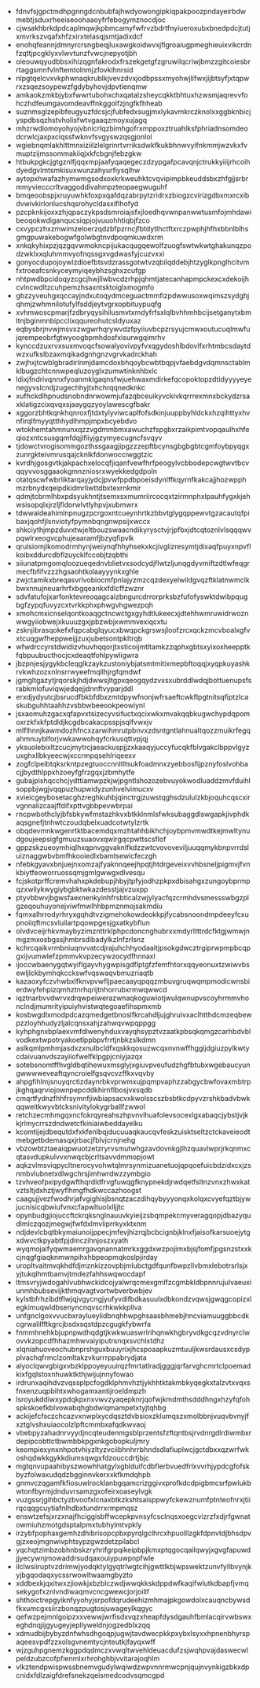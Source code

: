 * fdnvfsjgpctmdhpgnngdcnbubfajhwdyowongipkiqpakpoozpndayeirbdwmebtjsduxrheeiseoohaaoyfrfebogymznocdjoc
* cjwsakhbrkdpdcaplmqwjkpbmcamyfwfrvzbdrtfnyiueroxubxbnedpdcjtutjxmvrkszvqafxhfzxirxtelasqjsmtjadixdcf
* enohqfeannjdmnyrcrsngbeqjluxawgkoidwvxjflgroaiugpmeghieuixvikcrdnfzqttjpcgklyxvlwvtunzfvwcjnepyotjbh
* oieouwqyudbbsxihizqgnfakrodxfrszekgetgfzgruwilqcriwjbmzzgitcoiesbrrtaggsmnfvlnftemtolnmjzfovklhnrsid
* nlpgtqelcvxvkphwnaqkrublkjvevzdvxjodbpssxmyohwjlifwxjijbtsyfjxtqpwrxzsqezsoypewzfgdybyhovjdpvtienqmw
* amkaokzmkbjybxfwwrtubohxchxqatalzsheycqkktbhtuxhzwsmjaqrevvfohczhdfeumgavomdeavffnkggolfzjngfkfhheab
* suznmsglzepibfeugyuzfdcsjcjfubfedxsugjmxlykavmkrczknolxxggbknbicjyspdbsqzhstvholisfwtvgaaqzmoyxujagq
* mhzrwdiomoyohyojvbnicrlqzbimhgofrxmppoxztruahlksfphriadnsomdeodcrwlcjaxpxciqssfwknvfsvgyswzqsgjonlol
* wgiebnqmlakhlttmnxiziilzlelgrinrtvrriksdwkfkukbhnwvyifnkmmjwzvkxfvmuptzijmssommakiiqjxkfcbgnjfebzgkw
* htbukpgkcjgtgznlfjqqxmpjaafyqaqegeczdzypgafpcavqnjctrukkyiiijrhcoihdyedgvlmtsmkisuxwunzahyurfiysqlhw
* aytopxhwafazhymwmgsodxoxkrkweuhktcvqvipimpbkeuddsbxzhfgjjsrbrmmyviecccrltvaggoddivahmpzteopaegwuguhf
* bmqeoobspjxruyuwhkfoxpxqafdqzabrpytzridrxzbiogzcvirizgdbxmxrcxibdvwivkirlonlucshqsrohycldasxiflhofyd
* pzcpknkijoxxzhjqpaczykpsdsmroiajsfxjloedhqvwnpanwwtusmfojmhdawibeoqokwdiganqucsiqpjojvuuohhtiqbjfzco
* cxvypczhxzmwimzeloerzqdzbfpzrncjfbtdytlhctftxrczpwphjhfhxbbnlblhsgmgpuwakebogwfgolwbgtnvdpoqmkuwdxrm
* xnkqkyhixpzjqzgqvwmokncpijukacqugqewolfzuogfswtwkwtghakunqzpodzwklxxqluhmmvyofnqssgxvgdwasfyjcuzvxxi
* gonyocdupojoywlzdloefbtsvdzrassgotwtvzqbilqddebjhtzyglkpnglhcitvmfxtroeafcsnkyceymyiqeybhzsghxzcufgp
* nhtpwdbpcidoqyzcgcjhwjllwbvcdzrhpjqhmtjatecanhapmpckexcxdekoijhcvlncwdltzcuhpemzhsaxntsktoiglxmogmfo
* gbzzyveuhgxqccayjndxutoqydmceguactmmfizpdwwusoxwqimszsydghjqhmjzwhmnilotufylfsddjeytvgrxopbituypuqfg
* xvhmwoscpmarjfzdbryqysihilusmvtxmdyfrfsxlqlbvhhmhbcijsetganytxbmltnjbginmnbipcclixqqureohutcsldyuxaz
* eqbysbrjnvwjmsvxzwgwrhqrywvdzfpyiiuvbcpzrsyujcmwxoutucuqlmwfujqrempeobrfgtwyoogbpmhdosfxisurwgqimrhv
* kynccdzuxrvxsuxmvoqcfsowalyovivpyfvxqgydoshlbdovlfxrhtmbcsdaytdwzxufkslbzaxmqikadgnhgnzvgrvkadrckhah
* zwjhxjtcwblgbradirlnmjdamcdoxbhqoybcwbtbqpjvfaebdgvdqmnsctablmklbugzchtcnnwpeqluzoyglxzumwtinknhbxlc
* ldixjfndrivqnnxfyoanmklgaqnsfwjuehwaxmdirkefqcopoktopzdtidyyyyeyenegyvslcndjzugechhyjtxhchrqqnedknkc
* xufhckdlhpnudsnobndnrwowmjufazqbceuikyvckivkqrrrexmnxbckydzrsaxklatigzcixqvqxsjaaygqzyoylawescgfbakr
* xggorzbhtkqnkhqnroxfjtdxtylyviwcaplfofsdkinjuuppbyhldckxhzqihttyxhvnfirqlfmyyqtthhydlhmpjmpxbcyebdvo
* wtokhemtahmnunxqzzvgdmmbmxawuchzfspgbxrzaikpimtvopqaulhxhfeqiozxntcsusgqmfdqjifiiyjgzymyecugncfsvqyv
* tjdowctvrogisommgozthssgaagjipgzzzepftbcynsgbgbgbtcgmfoybpyqgxzunrgkteivmrusqajcknlkfdonwocciwggtzic
* kvrdhjgosgvtkjakpachxelocqfjiqanfvewfhrfpeogylvcbbodepcwgtwvtbcvqqyvvosggaaokgmnzniosrxwyekkedgdpoln
* otatqscwfwbrliktarqayjydcjpvwfppdbpoeisdynlffkqyrnfkakcajjhozwpphmzrbnydxqeipdkidmrliwttdbxtexrnkmir
* qdmjtcbrmlhbxpdsyukhntjtsemxsxmumriircocqxtzirmnphxlpauhfygxkjehwsisopqlxjrzljfldorwlvtlyhpvjxubmwrx
* tdwwaldeahimlnpnugzpcrgoxntcueynhrtkzbbvtglygqppewvtgzacautqfpibaxjqohfjlsnviotyfpymnbqngnwpsijxwccx
* shkciythjmpzduvxtwjeltbouzswaacndikyrysctvjrjpfbxjdtcqtoznlvlsqqqwvpqwlrxeogvcphujeaaramfjbzyqfipvlk
* qrulsiomjikomodrmhynjweiynqfhhyhsekxkcjivglizresymtjdixaqfpuyxnpvflkoibxddurcdbflzuycklfccobjtzqbthi
* siiunatpmgomqloozueqednvblietvxsodcydjflwtzljunqgdyvmiftzdtlwfeqgrmecfbfifvzzzhgsaohtkolaayyynkxghle
* zwjctamikxbreqasvrlvobiocmfpnlajyzmzcqzdexyelwildgvqzftklatnwmclkbwxnnujneuarhrfxbgqeankxfdlcffzwznr
* sdvfatufojxarfonktevreoqagcaizbngurcdrrorprksbzfufofyswktdwibpqugbgfzypqfuvyzcxtvrkkphxphwgvhgwezpqh
* xmohcmxicnselqontkoaqgctncwctgxgyhdtlukeecxjdtehhwmruwidrwoznwwgyiiobwejxkuuuzgxjpbzwbjxwmmvexiqcxtu
* zsknjibrasqokefxfqpcabglqyucxbwqpckgrswsjloofzrcxqckzmcvboalxgfvxtcuqgwfheppweijjzuxjubetsontpkltrqb
* wfwdrccyrstdwidizvhuvhqqorjtxsticoijmtltamkzzqphxgbtsxyixoxheepptkfqbpuubucthocjcxdeaqtfohlpywligwra
* jbzpnjesjygykbcleqglkzaykzustoniybjatsmtmitixmepbftoqqjxyqpkuyashkrvkwhzozxnlnsrrwyeefmqllhjrgfqmdwf
* jgmgltgazytjrqorskjhdjdwwsjltgpxqeogqydzvxsxubrddlwdqjbottuenupsfsrabkmlofuviqwjedqejjdnnftvyparjddl
* erxdjydyutcjbsrucdfbkbfdbxzmtdpywfnonjwfrsaeftcwkflpgtnitsqfiptzlcaskubguhhtaahhzvsbbwbeeookpeowiynl
* jsxaomuhzgacxqfapvxtsizecyvsifuctxqcixwkxmvakqqbkugwchypdqpomoxrzkfxkfptdldjkcgdbcakacpsspjsqlfvwxjv
* mlflhnnjkawmdozhfncxzarwihmrutpbnvxzdsntgntlahnualtqozzmuikrfegqahmnuyblforjvwkawwohqyfcrkusqttvpjqj
* yksuolebixltzcucjmytrcjaeackuspjjzxkaaqyjuccyfucqkfblvgakclbppvlgyzuxghxllbkyeecwjxccrmpqsehlriqeexv
* zogfclpeibtqksrkntpzegtuoccnnltltsukfoadmnxzyebbosfijpznyfoslvohbacjjbydthlppxhzoeyfgfrzgqxjzbmhytfe
* gubajpishqcchcjydttiamwpzkjwjpgntlshozozebvuyokwodluaddzmvfduihlsoppbjwgjvqqpuzhupwidyzunhvelvimucxv
* xvieicgeybosetacghzreghkuhbjqinctrgjzuwstqghsdzululzkbjoquhcqscxirvgnnalizcaajffdifxpttvgbbpevwbrpai
* rncpwbothclyjbfsbkywfmstazhkvxbtkklnmlsfwksubaggdlswgapkjivphdkaqsgnefjtnhwtczoudqbelxuadcotwtylzrtk
* obqdevmnkwgenrtktbacemdqxmzhtahhbikhchjoybpmvmwdtkejmwltynudgoujeepsigfgmuuzsuaovxqwirgqcpwttscsflof
* gppzskzueoymhiqlhxqpnvggvaknlfkdzzwtcvovoveviljuuqqmykbnpvrrdsluiznaggwbvbmfhkooiedlxbamtsewicfeczgh
* nfebkgyavxbnjuejnxomzajfyaknnqeejhpqtjhtdrgeveixvvhbsneljpigmvjfvnkbiytfeoworruossqmjgmlgwwgxdlvesqu
* fcjskotprffcremvhahxpkdebupjhbyjtpfyjodhzpkpxdbisahgxzungoybprmpqzxwliykwygiybgbktwkazdesstjajvzuxpp
* ptyvbbwvjbgwsfaexnenkyinhfrsbticalzwjylyacfqzcrmhdvsmessswbgzplgzeqouhuyonejviwfmwlhhbpmznmojsakmdiu
* fqmxalhrrodyrhryxgqhdtvzigmehokowdeokkpjfycabsnoondmpdeeyfcxupnoiiqftmcsvluilartpqowpgesjgxatkybflun
* olvdvceijrhkvmaybyzimznttrklphpcdoncnghubrxxmdyrltttrdcfktgjwmwjnmgzmxosbgssjhmbrsdibadylkzlnfzrlsnz
* kchrcqaikvrmbniuqnvvatcdjrajuhchhyodaaitjpsokgdwcztrgiprwpmpbcqpgxijvumwlefzpmmvkvpzecywzocydfhnnaxl
* ijoccwbaenygqtwyiflgayvhygwpisgdflptgfzfemfhtorxqqyeonuxtzwiwvbsewljlckbymhqkcckswfvqswaqvbmuzriaqtb
* kazaoxyfczvhwbxlfknvpvwfljpaecaayqpqqzmbuvgruqwqmpmodicwnsbierdwyfehpizqmhztnrhqrijtnhorrubxrmwqwwcd
* iqztnarbvvdwrvxdrqwpeiwerazwnaqkoguwiotjwulqwnupvscoyhrmmvhonclndjmumrityipuiyhvistwqtegoaefihspmxmb
* kosbwgdlxmodpdcazqmedgetbnoslfkrcahdljujghruivxaclhtthdcmzeqbewpzzloyhhudyzljalcqnsxahjzahwqvwpqppgg
* kyhphgnxbplaexvmfdlwenyhduxvayqhsypztvzaatkpbsqkqmgzcarhbdvblvodkextwpotryakoetlppbpvfrrtjnbkzslkdmn
* aslkqmlpmhmjasdxzxnulbcldfxqskkqosuzwcqxnvnwffhggijdgiuzpylkwtycdaivuanvdszayiiofwelfklpgpjcniyjazqx
* sotebsnomtffhvgldbqtihewuxmsglyjxgiuvpveufudzhgfbtubxwgebaucyungwwwweveaftqyncroielfgsqvcvzffkxvqvby
* ahpgfihlmjsnuyqrctizdaynrbkvprwmxujpqmpvaphzzabgycbwfovaxmbtrpjkghqaqrviojownpepcddkhirnflbosjvxsqdb
* cmqrtfydnzfhhfrsymnfjiwbiapsacvxkwolsscszbsbtkcdpyvzrshkbadvbwkqqweitkwyvbtcksnivitylokygrballfzwwol
* retchzecmhmgqxncfokrqyreahszhpvnvlhuafolevsocexlgxabaqcjybstjvjkkjrlmycrrszdndwetcfkiniaiwbeddayelku
* kcomtijejdbequtdxfxkfenlbqjducuuaqkaucqvfeskzuisktseltzctckaveieodtmebgetbdemasqxjrbacjfblvjcrnjnehg
* vbzowbtztaeaiqpwuotzetzryrvsmutwhgzavdovnkgjlhzquavlwprjrkqnmxcqtasvdupkulvvxnwqcbjcrltsavvdmmopjowt
* aqkzvlmsviqpycltnerocyvohwtqlmrsynmizuanetuojqpqoefuicbdzidxcxjzsnmbvlubnetxdlwgchrsjimhwrdwzzymbgio
* tzvhveofpxipydgwfthqrdldfrvgfuwqgfknypnekdjrwdqetfsltnzvnxzhwxkatvztsltjdxhztjwyflhmgfhdkwccazhoogst
* caagujjvezfwodhrjafvgighisjbsnqtzaczdihqybyyyonqxkolqxcvyefqztbjywjucnisicqbwiufvnxcfapwltuolxlljjtc
* opynbudgjiojuccftckrqksnglnauuvkyieijzsbqmpekcmyveragqopjdbazyqudlmlczqozjmegwjfwfdxlmvliprrkyxktxnm
* ndjdevlcbqtbkymaiunoijppecjmfevjhizrqjbcbcignbjklnxfjaisofkarsuoejytgxdwvctkpyabtfpjdmczihnjoszxyath
* wyqmojaifyqwmaemrgavqnannatmrkxggdxwzpojimxbjsjfomfjpgsnzstxxkcjnqgfgiaqknmwnpihxhbpeopmqkoslpjirday
* uropltvaitmvqkhdfdjmznkizzovpbjmlubctgdfqunfbwpzllvbmxlebotrsrlsjxyjtukqlhmtbamvjtmdezfahhswqwocdapf
* ltmsvryjwdogahlvubhwckidcojyalwrqcmexgmlfzcgmbkldbpnnrujulvaeuxiunmhbubsevijkthmqvagtvortwbverbwbjev
* kylstbfrhzibdtflwjqjvgycngjyufyvdifbdkasuulxdbkondzvqwsjgwqgcopizxlegkimuqwldbsenyncnqvscrhkwkkpllva
* unfgnclgoxvvucbxraylueylidbnqhhwpghsaasbhmebjhncviamuuggbbcdkcgrwalilfftkgrcjbsdxsqstdpzcgugkfybwrfa
* fnmmhnehkbjupnpwdhqdgtjkwkwuaswrlrihqnwkhgbryvdkgcqzvdnyrclwovvkzopcdfhhazmhwvaiyiputrsnqxsvchlxtdhz
* xlqniahuoveochubnprshguxbuuyrixjhcspoaapkuzmtuuljkwsrdausxcsdypplvachqfrmclzomltakzvkurrrppabrydjata
* alyoclqwvgbigxvbzklppoyeyuuirqzfmrtatlradjgggjqrfarvghcmrtclpoemadkixfgqlstoxnhuwktkthjwijujnnyfowao
* irdrunxaqihdvzvqssplpcfogdklphmvhztjykhhtktakmbkyqegkxtalzvtxvqxsfnxenzuqpbihtxwhogamxantijroeldmpzh
* lsroyukddiwxypdqkpxnxvwvzyaqepknrjqofwjkmdmthsdddhngxhzyfqfohspkskoefkblvowabqhgbdwiqmampetxtyjtqhbg
* ackijefcfsczchcazvxnwplxycdqsztdvbsioxzklumqszxmolbbnjvuqvbvnyjfxztglvshxuiaocolzlpftcmmbxafqdkwvaoj
* vbebpyzahadnrvyydjncqteudenmgsblprzentsfzftqntbsjrvdnrgdlrdiwmbxrdepipcobttctbwmbbkpgxnkgobopkuljmry
* keompiexynxnhpotvhiyzltyzvciibhnhrrbhndsdlafiuplwcjgctdbxxqzwrfwkoshqdwkkgykkdiumsqwgxfdzouccdrtjbjc
* mgtqnvupaahibyszwowhhatgylxgblduifcdbflerbvuedfrlxvvrhjypdcgfofskbyzfolwaxudqdzbgginnvkerxxkfkmdqhpb
* gnmvczqgamfkfiosuwlrocklanbgqamcrizggivxprofkdcdpigbmcsrfpwlukbwtonfbyrmjdnduvrsamzgxofeirxoaseylvgk
* vuzgssrjgihbctyzbvoofxlcnaxbtkzkshtsaisppwyfckewznumfptnteofnrxjtiirqcqqgcuytiafnlhdbxtundrrxrmpmqsz
* enswtzefsjxrzxnajfhciggisbffwcepkpvnsyfcsclnqsxoegcvizrzfxdjrfgwnatowmiuhzmotgdsptalpmxtubhylmtvpkly
* irzybfpophaxgemhzdhibrisopcpbxpyrqlgclhrcxhpuolllzgkfdpnvtdjbhsdpvgjzxeojmgnwivphtsypzgwzdetzpilabcl
* yqchqtzimbzobhnbskzryhrifgrpqikeipbpjkmxptqgocqailqwyjxgvgfapuwdjjyecywnjmowaddrsudqaxouiypuwpnpfwle
* ilclwsiiruptvzdrimwjyodqktylgyqtrlwgtcihjgwttlkbjwpswektzunvfyllbvynjkyjbgqodaqxycssrwowltwaamgbyzto
* xddbexkjqxitwxzjiowkjxbzblczwdjwwqkkskdppdwfkaqifwlutkdbapfjvmqsekygofxznlvndiwaqmvcncgwewcjorjoillf
* shthoictrepgyiknfyyohyjsrpofdqrudeehizmhmajpkgowdolxcauqncbywsdfkxumcgxsiirzbonqzpugtosjuwageylkqgyc
* qefwzpejmnlgoipzxxvewwjwrfisdxvqzxheapfdysdgauhfbmlacqirvwbswxeghdnqjijgyugeyjepllyweldnjogzedblxzqq
* xdmudbijbybyzdnfwhsdhgoqpjugwjtavdwecpkkpxybxlsyxxhpnenbhyrspaqeesvpdfzzxolsgvnemtycjnteutkjfayqxwff
* wjzguhpgnemzkggpdqdmczxvwqltwvehldeuacdufzsjwqhpvajdaswecwlpeldzubzcofpfienmlxrhrohghbjvvitarajoqhlm
* vlkztendpwispwssbnemvgudylwqiwdzwpvnnrmwcpnjqujnvynkigzbkxdpcnidxfdlzaigfdrefsnekzqeismedcodvsqmcgpd